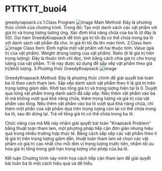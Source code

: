 # PTTKTT_buoi4
greedynapsack.cs
1.Class Program
![image](https://github.com/user-attachments/assets/d47e82ea-bf07-4298-b74f-ca1a7b25a56b)
Main Method: Đây là phương thức chính của chương trình. Trong đó:
Tạo một danh sách các vật phẩm với giá trị và trọng lượng tương ứng.
Xác định khả năng chứa của ba lô (ở đây là 50).
Gọi hàm GreedyKnapsack để tính giá trị tối đa có thể chứa trong ba lô với danh sách vật phẩm đã cho.
In giá trị tối đa lên màn hình.
2.Class Item
![image](https://github.com/user-attachments/assets/29ba4f04-4414-40da-beb6-aa50e12985a1)
Class Item: Định nghĩa một vật phẩm với hai thuộc tính:
Value (giá trị của vật phẩm).
Weight (trọng lượng của vật phẩm).
Ratio (tỉ lệ giá trị trên trọng lượng): Đây là thuộc tính chỉ đọc, tính bằng cách chia giá trị cho trọng lượng của vật phẩm. Tỉ lệ này được sử dụng để sắp xếp vật phẩm theo giá trị/khối lượng.
3.Phương thức GreedyKnapsack
![image](https://github.com/user-attachments/assets/4fca8844-4254-49f8-a48b-c3ed53aae007)

GreedyKnapsack Method: Đây là phương thức chính để giải quyết bài toán ba lô theo cách tham lam.
Sắp xếp danh sách vật phẩm theo tỉ lệ giá trị trên trọng lượng giảm dần.
Khởi tạo tổng giá trị và trọng lượng hiện tại là 0.
Duyệt qua từng vật phẩm trong danh sách đã sắp xếp:
Nếu thêm vật phẩm vào ba lô mà không vượt quá khả năng chứa, thêm trọng lượng và giá trị của vật phẩm vào tổng.
Nếu thêm vật phẩm vào ba lô vượt quá khả năng chứa, chỉ thêm một phần của vật phẩm dựa trên trọng lượng còn lại có thể chứa trong ba lô, sau đó dừng lại.
Trả về tổng giá trị có thể chứa trong ba lô.

Chức năng của mã
Mã này nhằm giải quyết bài toán "Knapsack Problem" bằng thuật toán tham lam, một phương pháp tiếp cận đơn giản nhưng hiệu quả trong nhiều trường hợp thực tế. Bằng cách sắp xếp các vật phẩm theo tỉ lệ giá trị trên trọng lượng giảm dần, thuật toán tham lam sẽ chọn các vật phẩm có giá trị cao nhất cho mỗi đơn vị trọng lượng trước tiên, nhằm tối ưu hóa giá trị tổng trong giới hạn trọng lượng cho phép của ba lô.

Kết luận
Chương trình này minh họa cách tiếp cận tham lam để giải quyết bài toán ba lô một cách hiệu quả và dễ hiểu. 
